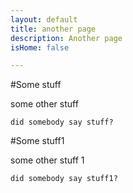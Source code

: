 ```yaml
---
layout: default
title: another page
description: Another page
isHome: false

---
```


#Some stuff

some other stuff 

`did somebody say stuff?`

#Some stuff1

some other stuff 1

`did somebody say stuff1?`